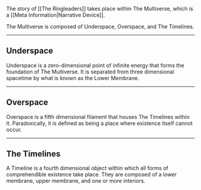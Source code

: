 The story of [[The Ringleaders]] takes place within The Multiverse, which is a [[Meta Information|Narrative Device]].

The Multiverse is composed of Underspace, Overspace, and The Timelines.

---
## Underspace
Underspace is a zero-dimensional point of infinite energy that forms the foundation of The Multiverse. It is separated from three dimensional spacetime by what is known as the Lower Membrane.

---
## Overspace
Overspace is a fifth dimensional filament that houses The Timelines within it. Paradoxically, it is defined as being a place where existence itself cannot occur.

---
## The Timelines

A Timeline is a fourth dimensional object within which all forms of comprehendible existence take place. They are composed of a lower membrane, upper membrane, and one or more interiors.